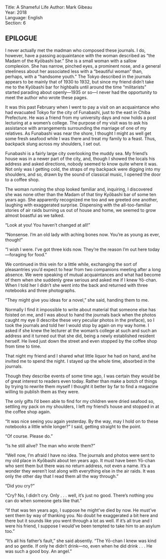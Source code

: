 Title: A Shameful Life
Author: Mark Gibeau  
Year: 2018  
Language: English  
Section: 6

## EPILOGUE

I never actually met the madman who composed these journals. I do, however, have a passing acquaintance with the woman described as “the Madam of the Kyōbashi bar.” She is a small woman with a sallow complexion. She has narrow, pinched eyes, a prominent nose, and a general steeliness about her associated less with a “beautiful woman” than, perhaps, with a “handsome youth.” The Tokyo described in the journals appears to be mainly that of 1930 to 1932, but since my friend didn’t take me to the Kyōbashi bar for highballs until around the time “militarists” started parading about openly—1935 or so—I never had the opportunity to meet the author who wrote these pages.

It was this past February when I went to pay a visit on an acquaintance who had evacuated Tokyo for the city of Funabashi, just to the east in Chiba Prefecture. He was a friend from my university days and now holds a post lecturing at a women’s college. The purpose of my visit was to ask his assistance with arrangements surrounding the marriage of one of my relatives. As Funabashi was near the shore, I thought I might as well get some fresh seafood while I was there and treat my family to a feast. Thus, backpack slung across my shoulders, I set out.

Funabashi is a fairly large city overlooking the muddy sea. My friend’s house was in a newer part of the city, and, though I showed the locals his address and asked directions, nobody seemed to know quite where it was. Not only was I getting cold, the straps of my backpack were digging into my shoulders, and so, drawn by the sound of classical music, I opened the door to a coffee shop.

The woman running the shop looked familiar and, inquiring, I discovered she was none other than the Madam of that tiny Kyōbashi bar of some ten years ago. She apparently recognized me too and we greeted one another, laughing with exaggerated surprise. Dispensing with the all-too-familiar stories of air raids burning us out of house and home, we seemed to grow almost boastful as we talked.

“Look at you! You haven’t changed at all!”

“Nonsense. I’m an old lady with aching bones now. You’re as young as ever, though!”

“I wish I were. I’ve got three kids now. They’re the reason I’m out here today—foraging for food.”

We continued in this vein for a little while, exchanging the sort of pleasantries you’d expect to hear from two companions meeting after a long absence. We were speaking of mutual acquaintances and what had become of them when she suddenly grew serious and asked me if I knew Yō-chan. When I told her I didn’t she went into the back and returned with three notebooks and three photographs.

“They might give you ideas for a novel,” she said, handing them to me.

Normally I find it impossible to write about material that someone else has foisted on me, and I was about to hand the journals back when the photos caught my eye (I describe these very peculiar photos in the preface), so I took the journals and told her I would stop by again on my way home. I asked if she knew the lecturer at the woman’s college at such and such an address and it turned out that she did, being a newly established resident herself. He lived just down the street and even stopped by the coffee shop from time to time.

That night my friend and I shared what little liquor he had on hand, and he invited me to spend the night. I stayed up the whole time, absorbed in the journals.

Though they describe events of some time ago, I was certain they would be of great interest to readers even today. Rather than make a botch of things by trying to rewrite them myself I thought it better by far to find a magazine willing to publish them as they were.

The only gifts I’d been able to find for my children were dried seafood so, settling my pack on my shoulders, I left my friend’s house and stopped in at the coffee shop again.

“It was nice seeing you again yesterday. By the way, may I hold on to these notebooks a little while longer?” I said, getting straight to the point.

“Of course. Please do.”

“Is he still alive? The man who wrote them?”

“Well now, I’m afraid I have no idea. The journals and photos were sent to my old place in Kyōbashi about ten years ago. It must have been Yō-chan who sent them but there was no return address, not even a name. It’s a wonder they weren’t lost along with everything else in the air raids. It was only the other day that I read them all the way through.”

“Did you cry?”

“Cry? No, I didn’t cry. Only . . . well, it’s just no good. There’s nothing you can do when someone gets like that.”

“If that was ten years ago, I suppose he might’ve died by now. He must’ve sent them by way of thanking you. No doubt he exaggerated a bit here and there but it sounds like you went through a lot as well. If it’s all true and I were his friend, I suppose I would’ve been tempted to take him to an asylum too.”

“It’s all his father’s fault,” she said absently. “The Yō-chan I knew was kind and so gentle. If only he didn’t drink—no, even when he did drink . . . He was such a good boy. An angel.”